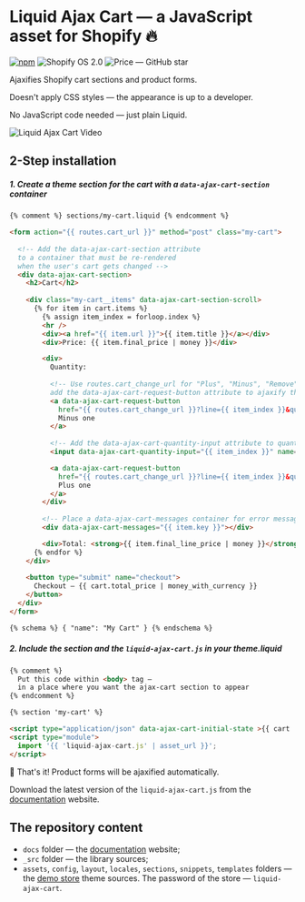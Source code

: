 # Liquid Ajax Cart — a JavaScript asset for Shopify :fire:
[![npm](https://img.shields.io/npm/v/liquid-ajax-cart)](https://www.npmjs.com/package/liquid-ajax-cart) ![Shopify OS 2.0](https://img.shields.io/badge/Shopify-OS%202.0-brightgreen) ![Price — GitHub star](https://img.shields.io/badge/Price-GitHub%20star-brightgreen)

Ajaxifies Shopify cart sections and product forms.

Doesn't apply CSS styles — the appearance is up to a developer.

No JavaScript code needed — just plain Liquid. 

![Liquid Ajax Cart Video](https://liquid-ajax-cart.js.org/assets/images/readme.gif)

## 2-Step installation

##### 1. Create a theme section for the cart with a `data-ajax-cart-section` container

```html
{% comment %} sections/my-cart.liquid {% endcomment %}

<form action="{{ routes.cart_url }}" method="post" class="my-cart">
  
  <!-- Add the data-ajax-cart-section attribute 
  to a container that must be re-rendered 
  when the user's cart gets changed -->
  <div data-ajax-cart-section>
    <h2>Cart</h2>
    
    <div class="my-cart__items" data-ajax-cart-section-scroll>
      {% for item in cart.items %}
        {% assign item_index = forloop.index %}
        <hr />  
        <div><a href="{{ item.url }}">{{ item.title }}</a></div>
        <div>Price: {{ item.final_price | money }}</div>

        <div>
          Quantity:
          
          <!-- Use routes.cart_change_url for "Plus", "Minus", "Remove" buttons,
          add the data-ajax-cart-request-button attribute to ajaxify them -->
          <a data-ajax-cart-request-button
            href="{{ routes.cart_change_url }}?line={{ item_index }}&quantity={{ item.quantity | minus: 1 }}" > 
            Minus one 
          </a>
          
          <!-- Add the data-ajax-cart-quantity-input attribute to quantity input fields -->
          <input data-ajax-cart-quantity-input="{{ item_index }}" name="updates[]" value="{{ item.quantity }}" type="number" />

          <a data-ajax-cart-request-button 
            href="{{ routes.cart_change_url }}?line={{ item_index }}&quantity={{ item.quantity | plus: 1 }}"> 
            Plus one 
          </a>
        </div>
        
        <!-- Place a data-ajax-cart-messages container for error messages -->
        <div data-ajax-cart-messages="{{ item.key }}"></div>

        <div>Total: <strong>{{ item.final_line_price | money }}</strong></div>
      {% endfor %}
    </div>
    
    <button type="submit" name="checkout">
      Checkout — {{ cart.total_price | money_with_currency }}
    </button> 
  </div>
</form>

{% schema %} { "name": "My Cart" } {% endschema %}
```

##### 2. Include the section and the `liquid-ajax-cart.js` in your theme.liquid 
```html
{% comment %}
  Put this code within <body> tag —
  in a place where you want the ajax-cart section to appear
{% endcomment %}

{% section 'my-cart' %}

<script type="application/json" data-ajax-cart-initial-state >{{ cart | json }}</script>
<script type="module">
  import '{{ 'liquid-ajax-cart.js' | asset_url }}';
</script>
```

:tada: That's it! Product forms will be ajaxified automatically.

Download the latest version of the `liquid-ajax-cart.js` from the [documentation](https://liquid-ajax-cart.js.org) website.

## The repository content

 * `docs` folder — the [documentation](https://liquid-ajax-cart.js.org) website;
 * `_src` folder — the library sources;
 * `assets`, `config`, `layout`, `locales`, `sections`, `snippets`, `templates` folders — the [demo store](https://liquid-ajax-cart.myshopify.com) theme sources. The password of the store — `liquid-ajax-cart`.

